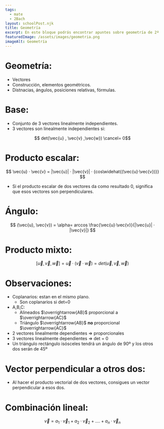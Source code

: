 ```yaml
---
tags:
  - mate
  - 2Bach
layout: schoolPost.njk
title: Geometría
excerpt: En este bloque podrás encontrar apuntes sobre geometría de 2º de bachillerato.
featuredImage: /assets/images/geometria.png
imageAlt: Geometría
---
```


# Geometría:
- Vectores
- Construcción, elementos geométricos.
- Distnacias, ángulos, posiciones relativas, fórmulas.
# Base:
- Conjunto de 3 vectores linealmente independientes.
- 3 vectores son linealmente independientes si:

$$ det(\vec{u} , \vec{v} ,\vec{w}) \cancel= 0$$

# Producto escalar:
$$ \vec{u} · \vec{v} = |\vec{u}| · |\vec{v}| · {cos\widehat{(\vec{u}·\vec{v})}} $$
- Si el producto escalar de dos vectores da como resultado 0, significa que esos vectores son perpendiculares.

# Ángulo:
$$ (\vec{u}, \vec{v}) = \alpha= arccos \frac{\vec{u}·\vec{v}}{|\vec{u}| · |\vec{v}|} $$


# Producto mixto:
$$ [\vec{u}, \vec{v}, \vec{w}] = \vec{u} · (\vec{v}·\vec{w}) = det(\vec{u}, \vec{v}, \vec{w}) $$

# Observaciones:
- Coplanarios: estan en el mismo plano.
	- Son coplanarios si det=0
- A,B,C:
	- Alineados $\overrightarrow{AB}$ proporcional a $\overrightarrow{AC}$
	- Triángulo $\overrightarrow{AB}$ **no** proporcional $\overrightarrow{AC}$
- 2 vectores linealmente dependientes $\Rightarrow$ proporcionales
- 3 vectores linealmente dependientes $\Rightarrow$ det = 0
- Un triángulo rectángulo isósceles tendrá un ángulo de 90º y los otros dos serán de 45º

# Vector perpendicular a otros dos:
- Al hacer el producto vectorial de dos vectores, consigues un vector perpendicular a esos dos.

# Combinación lineal:

$$ \vec{v} = a_1 · \vec{v}_1 + a_2 · \vec{v}_2 + .... + a_n · \vec{v}_n$$

